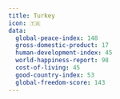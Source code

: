 ```yaml
---
title: Turkey
icon: 🇹🇷
data:
  global-peace-index: 148
  gross-domestic-product: 17
  human-development-index: 45
  world-happiness-report: 98
  cost-of-living: 45
  good-country-index: 53
  global-freedom-score: 143
---
```

